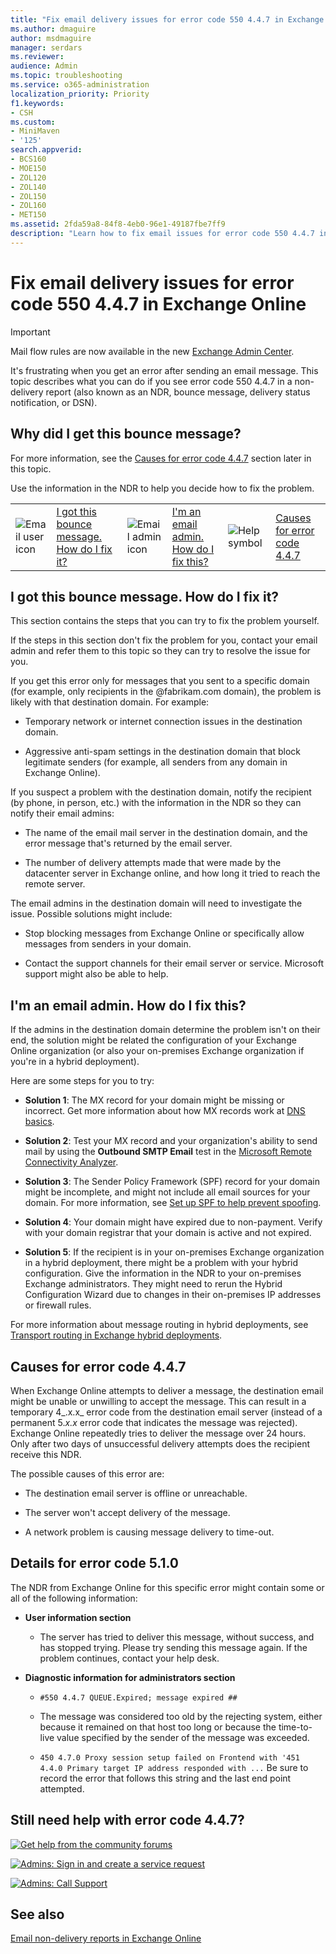 ```yaml
---
title: "Fix email delivery issues for error code 550 4.4.7 in Exchange Online"
ms.author: dmaguire
author: msdmaguire
manager: serdars
ms.reviewer: 
audience: Admin
ms.topic: troubleshooting
ms.service: o365-administration
localization_priority: Priority
f1.keywords:
- CSH
ms.custom: 
- MiniMaven
- '125'
search.appverid:
- BCS160
- MOE150
- ZOL120
- ZOL140
- ZOL150
- ZOL160
- MET150
ms.assetid: 2fda59a8-84f8-4eb0-96e1-49187fbe7ff9
description: "Learn how to fix email issues for error code 550 4.4.7 in Exchange Online (the destination email server won't or can't accept the message)."
---
```


# Fix email delivery issues for error code 550 4.4.7 in Exchange Online

> [!IMPORTANT]
> Mail flow rules are now available in the new [Exchange Admin Center](https://admin.exchange.microsoft.com/#/transportrules).

It's frustrating when you get an error after sending an email message. This topic describes what you can do if you see error code 550 4.4.7 in a non-delivery report (also known as an NDR, bounce message, delivery status notification, or DSN).

## Why did I get this bounce message?

For more information, see the [Causes for error code 4.4.7](#causes-for-error-code-447) section later in this topic.

Use the information in the NDR to help you decide how to fix the problem.

|||||||
|---|---|---|---|---|---|
|![Email user icon](../../media/31425afd-41a9-435e-aa85-6886277c369b.png)|[I got this bounce message. How do I fix it?](#i-got-this-bounce-message-how-do-i-fix-it)|![Email admin icon](../../media/3d4c569e-b819-4a29-86b1-4b9619cf2acf.png)|[I'm an email admin. How do I fix this?](#im-an-email-admin-how-do-i-fix-this)|![Help symbol](../../media/5bf13e77-0400-4dda-a569-b99b8a918b48.png)|[Causes for error code 4.4.7](#causes-for-error-code-447)|

## I got this bounce message. How do I fix it?

This section contains the steps that you can try to fix the problem yourself.

If the steps in this section don't fix the problem for you, contact your email admin and refer them to this topic so they can try to resolve the issue for you.

If you get this error only for messages that you sent to a specific domain (for example, only recipients in the @fabrikam.com domain), the problem is likely with that destination domain. For example:

- Temporary network or internet connection issues in the destination domain.

- Aggressive anti-spam settings in the destination domain that block legitimate senders (for example, all senders from any domain in Exchange Online).

If you suspect a problem with the destination domain, notify the recipient (by phone, in person, etc.) with the information in the NDR so they can notify their email admins:

- The name of the email mail server in the destination domain, and the error message that's returned by the email server.

- The number of delivery attempts made that were made by the datacenter server in Exchange online, and how long it tried to reach the remote server.

The email admins in the destination domain will need to investigate the issue. Possible solutions might include:

- Stop blocking messages from Exchange Online or specifically allow messages from senders in your domain.

- Contact the support channels for their email server or service. Microsoft support might also be able to help.

## I'm an email admin. How do I fix this?

If the admins in the destination domain determine the problem isn't on their end, the solution might be related the configuration of your Exchange Online organization (or also your on-premises Exchange organization if you're in a hybrid deployment).

Here are some steps for you to try:

- **Solution 1**: The MX record for your domain might be missing or incorrect. Get more information about how MX records work at [DNS basics](/microsoft-365/admin/get-help-with-domains/dns-basics).

- **Solution 2**: Test your MX record and your organization's ability to send mail by using the **Outbound SMTP Email** test in the [Microsoft Remote Connectivity Analyzer](https://testconnectivity.microsoft.com/tests/o365).

- **Solution 3**: The Sender Policy Framework (SPF) record for your domain might be incomplete, and might not include all email sources for your domain. For more information, see [Set up SPF to help prevent spoofing](/microsoft-365/security/office-365-security/set-up-spf-in-office-365-to-help-prevent-spoofing).

- **Solution 4**: Your domain might have expired due to non-payment. Verify with your domain registrar that your domain is active and not expired.

- **Solution 5**: If the recipient is in your on-premises Exchange organization in a hybrid deployment, there might be a problem with your hybrid configuration. Give the information in the NDR to your on-premises Exchange administrators. They might need to rerun the Hybrid Configuration Wizard due to changes in their on-premises IP addresses or firewall rules.

For more information about message routing in hybrid deployments, see [Transport routing in Exchange hybrid deployments](../../../ExchangeHybrid/transport-routing.md).

## Causes for error code 4.4.7

When Exchange Online attempts to deliver a message, the destination email might be unable or unwilling to accept the message. This can result in a temporary 4_.x.x_ error code from the destination email server (instead of a permanent 5._x.x_ error code that indicates the message was rejected). Exchange Online repeatedly tries to deliver the message over 24 hours. Only after two days of unsuccessful delivery attempts does the recipient receive this NDR.

The possible causes of this error are:

- The destination email server is offline or unreachable.

- The server won't accept delivery of the message.

- A network problem is causing message delivery to time-out.

## Details for error code 5.1.0

The NDR from Exchange Online for this specific error might contain some or all of the following information:

- **User information section**

  - The server has tried to deliver this message, without success, and has stopped trying. Please try sending this message again. If the problem continues, contact your help desk.

- **Diagnostic information for administrators section**

  - `#550 4.4.7 QUEUE.Expired; message expired ##`

  - The message was considered too old by the rejecting system, either because it remained on that host too long or because the time-to-live value specified by the sender of the message was exceeded.

  - `450 4.7.0 Proxy session setup failed on Frontend with '451 4.4.0 Primary target IP address responded with ...` Be sure to record the error that follows this string and the last end point attempted.

## Still need help with error code 4.4.7?

[![Get help from the community forums](../../media/12a746cc-184b-4288-908c-f718ce9c4ba5.png)](https://answers.microsoft.com/)

[![Admins: Sign in and create a service request](../../media/10862798-181d-47a5-ae4f-3f8d5a2874d4.png)](https://admin.microsoft.com/AdminPortal/Home#/support)

[![Admins: Call Support](../../media/9f262e67-e8c9-4fc0-85c2-b3f4cfbc064e.png)](/microsoft-365/Admin/contact-support-for-business-products)

## See also

[Email non-delivery reports in Exchange Online](non-delivery-reports-in-exchange-online.md)
